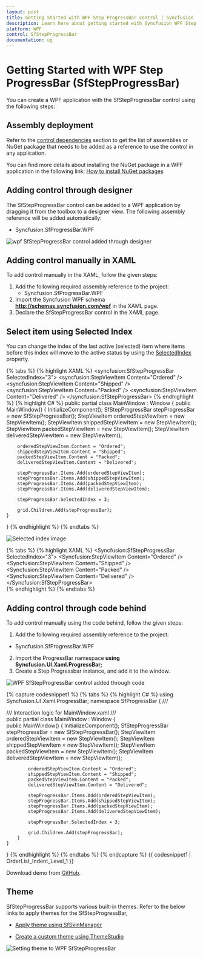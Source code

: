 ```yaml
---
layout: post
title: Getting Started with WPF Step ProgressBar control | Syncfusion
description: Learn here about getting started with Syncfusion WPF Step ProgressBar (SfStepProgressBar) control, its elements and more.
platform: WPF
control: SfStepProgressBar
documentation: ug
---
```


# Getting Started with WPF Step ProgressBar (SfStepProgressBar)

You can create a WPF application with the SfStepProgressBar control using the following steps:

## Assembly deployment

Refer to the [control dependencies](https://help.syncfusion.com/wpf/control-dependencies#) section to get the list of assemblies or NuGet package that needs to be added as a reference to use the control in any application.

You can find more details about installing the NuGet package in a WPF application in the following link: [How to install NuGet packages](https://help.syncfusion.com/wpf/visual-studio-integration/nuget-packages)

## Adding control through designer

The SfStepProgressBar control can be added to a WPF application by dragging it from the toolbox to a designer view. The following assembly reference will be added automatically:

* Syncfusion.SfProgressBar.WPF 

![wpf SfStepProgressBar control added through designer](Getting-Started_images/wpf-StepProgressBar-control-added-through-designer.png)

## Adding control manually in XAML

To add control manually in the XAML, follow the given steps:

1.	Add the following required assembly reference to the project:
    * Syncfusion.SfProgressBar.WPF     
2.	Import the Syncfusion WPF schema **http://schemas.syncfusion.com/wpf** in the XAML page.
3.	Declare the SfStepProgressBar control in the XAML page.

## Select item using Selected Index
You can change the index of the last active (selected) item where items before this index will move to the active status by using the [SelectedIndex](https://help.syncfusion.com/cr/wpf/Syncfusion.UI.Xaml.ProgressBar.SfStepProgressBar.html#Syncfusion_UI_Xaml_ProgressBar_SfStepProgressBar_SelectedIndex) property. 

{% tabs %}
{% highlight XAML %}
<Grid x:Name="grid">
    <syncfusion:SfStepProgressBar SelectedIndex="3">
        <syncfusion:StepViewItem Content="Ordered" />
        <syncfusion:StepViewItem Content="Shipped" />
        <syncfusion:StepViewItem Content="Packed" />
        <syncfusion:StepViewItem Content="Delivered" />
    </syncfusion:SfStepProgressBar>
</Grid>
{% endhighlight %}
{% highlight C# %}
public partial class MainWindow : Window
{
    public MainWindow()
    {
        InitializeComponent();
        SfStepProgressBar stepProgressBar = new SfStepProgressBar();
        StepViewItem orderedStepViewItem = new StepViewItem();
        StepViewItem shippedStepViewItem = new StepViewItem();
        StepViewItem packedStepViewItem = new StepViewItem();
        StepViewItem deliveredStepViewItem = new StepViewItem();

        orderedStepViewItem.Content = "Ordered";
        shippedStepViewItem.Content = "Shipped";
        packedStepViewItem.Content = "Packed";
        deliveredStepViewItem.Content = "Delivered";

        stepProgressBar.Items.Add(orderedStepViewItem);
        stepProgressBar.Items.Add(shippedStepViewItem);
        stepProgressBar.Items.Add(packedStepViewItem);
        stepProgressBar.Items.Add(deliveredStepViewItem);

        stepProgressBar.SelectedIndex = 3;

        grid.Children.Add(stepProgressBar);
    }
}
{% endhighlight %}
{% endtabs %}

![Selected index image](Getting-Started_images/wpf-StepProgressBar-control-added-manually.png)

{% tabs %}
{% highlight XAML %}
<Window
    xmlns="http://schemas.microsoft.com/winfx/2006/xaml/presentation"
    xmlns:x="http://schemas.microsoft.com/winfx/2006/xaml"
    xmlns:d="http://schemas.microsoft.com/expression/blend/2008"
    xmlns:mc="http://schemas.openxmlformats.org/markup-compatibility/2006"
    xmlns:local="clr-namespace:WpfApp4"
    xmlns:Syncfusion="http://schemas.syncfusion.com/wpf" x:Class="StepProgressBar.MainWindow"
    mc:Ignorable="d"
    Title="MainWindow" Height="450" Width="800">
    <Grid x:Name="grid">
        <Syncfusion:SfStepProgressBar SelectedIndex="3">
            <Syncfusion:StepViewItem Content="Ordered" />
            <Syncfusion:StepViewItem Content="Shipped" />
            <Syncfusion:StepViewItem Content="Packed" />
            <Syncfusion:StepViewItem Content="Delivered" />
        </Syncfusion:SfStepProgressBar>       
    </Grid>
</Window>
{% endhighlight %}
{% endtabs %}

## Adding control through code behind

To add control manually using the code behind, follow the given steps:

1.	Add the following required assembly reference to the project:
   * Syncfusion.SfProgressBar.WPF
2.	Import the ProgressBar namespace
    **using Syncfusion.UI.Xaml.ProgressBar;**
3.	Create a Step Progressbar instance, and add it to the window.

![WPF SfStepProgressBar control added through code](Getting-Started_images/wpf-StepProgressBar-control-added-manually.png)

{% capture codesnippet1 %}
{% tabs %}
{% highlight C# %}
using Syncfusion.UI.Xaml.ProgressBar;
namespace SfProgressBar
{
    /// <summary>
    /// Interaction logic for MainWindow.xaml
    /// </summary>
    public partial class MainWindow : Window
    {                  
        public MainWindow()
        {
            InitializeComponent();
            SfStepProgressBar stepProgressBar = new SfStepProgressBar();
            StepViewItem orderedStepViewItem = new StepViewItem();
            StepViewItem shippedStepViewItem = new StepViewItem();
            StepViewItem packedStepViewItem = new StepViewItem();
            StepViewItem deliveredStepViewItem = new StepViewItem();

            orderedStepViewItem.Content = "Ordered";
            shippedStepViewItem.Content = "Shipped";
            packedStepViewItem.Content = "Packed";
            deliveredStepViewItem.Content = "Delivered";

            stepProgressBar.Items.Add(orderedStepViewItem);
            stepProgressBar.Items.Add(shippedStepViewItem);
            stepProgressBar.Items.Add(packedStepViewItem);
            stepProgressBar.Items.Add(deliveredStepViewItem);

            stepProgressBar.SelectedIndex = 3;

            grid.Children.Add(stepProgressBar);
        }      
    }
}
{% endhighlight %}
{% endtabs %}
{% endcapture %}
{{ codesnippet1 | OrderList_Indent_Level_1 }}


Download demo from [GitHub](https://github.com/SyncfusionExamples/WPF-StepProgressBar-Demos/tree/master/Samples/GettingStarted).

## Theme

SfStepProgressBar supports various built-in themes. Refer to the below links to apply themes for the SfStepProgressBar,

  * [Apply theme using SfSkinManager](https://help.syncfusion.com/wpf/themes/skin-manager)
	
  * [Create a custom theme using ThemeStudio](https://help.syncfusion.com/wpf/themes/theme-studio#creating-custom-theme)

  ![Setting theme to WPF SfStepProgressBar](Getting-Started_images/wpf-StepProgressBar-control-Theme.png)